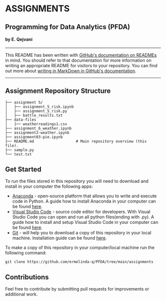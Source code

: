# ASSIGNMENTS

## Programming for Data Analytics (PFDA)

#### by E. Qejvani
***

This README has been written with [GitHub's documentation on READMEs](https://docs.github.com/en/repositories/managing-your-repositorys-settings-and-features/customizing-your-repository/about-readmes) in mind.
You should refer to that documentation for more information on writing an appropriate README for visitors to your repository.
You can find out more about [writing in MarkDown in GitHub's documentation](https://docs.github.com/en/get-started/writing-on-github/getting-started-with-writing-and-formatting-on-github/basic-writing-and-formatting-syntax).

***

## Assignment Repository Structure

```./assignments/
├── assignment 5/      
│   ├── assignment_5_risk.ipynb
│   ├── assignment_5_risk.py
│   ├── battle_results.txt 
├── data-files
│   ├── weatherreadings1.csv
├── assignment_6_weather.ipynb 
├── assignment2-weather.ipynb 
├── assignment03-pie.ipynb
├── README.md                   # Main repository overview (this file).
├── sample.py
└── test.txt
```

## Get Started

To run the files stored in this repository you will need to download and install in your computer the following apps:

- [Anaconda](https://www.anaconda.com/) - open-source platform that allows you to write and execute code in Python. A guide how to install Anaconda in your computer can be found [here](https://docs.anaconda.com/free/anaconda/install/index.html).
- [Visual Studio Code](https://code.visualstudio.com/) - source code editor for developers. With Visual Studio Code you can open and run all python files(ending with .py). A guide how to install and setup Visual Studio Code in your computer can be found [here](https://code.visualstudio.com/learn/get-started/basics).
- [Git](https://git-scm.com/downloads) - will help you to download a copy of this repository in your local machine. Installation guide can be found [here](https://github.com/git-guides/install-git).

To make a copy of this repository in your computer/local machine run the following command:

```
git clone https://github.com/ermelinda-q/PFDA/tree/main/assignments
```

## Contributions

Feel free to contribute by submitting pull requests for improvements or additional work.
